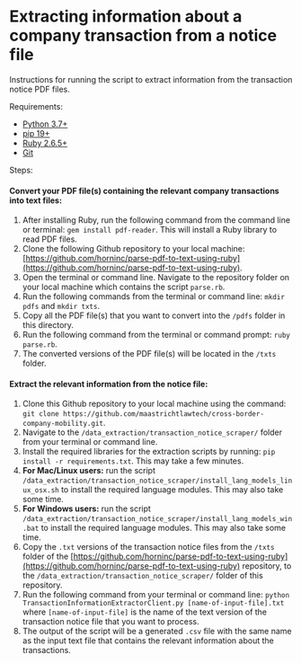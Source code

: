 # Extracting information about a company transaction from a notice file

Instructions for running the script to extract information from the transaction notice PDF files.

Requirements:

+ [Python 3.7+](https://www.python.org/downloads/)
+ [pip 19+](https://pip.pypa.io/en/stable/installing/)
+ [Ruby 2.6.5+](https://www.ruby-lang.org/en/documentation/installation/)
+ [Git](http://git-scm.com/)

Steps:

#### Convert your PDF file(s) containing the relevant company transactions into text files:

1. After installing Ruby, run the following command from the command line or terminal: `gem install pdf-reader`. This will install a Ruby library to read PDF files.
2. Clone the following Github repository to your local machine: [https://github.com/horninc/parse-pdf-to-text-using-ruby](https://github.com/horninc/parse-pdf-to-text-using-ruby).
3. Open the terminal or command line. Navigate to the repository folder on your local machine which contains the script `parse.rb`.
4. Run the following commands from the terminal or command line: `mkdir pdfs` and `mkdir txts`.
5. Copy all the PDF file(s) that you want to convert into the `/pdfs` folder in this directory.
6. Run the following command from the terminal or command prompt: `ruby parse.rb`.
7. The converted versions of the PDF file(s) will be located in the `/txts` folder. 

#### Extract the relevant information from the notice file:

1. Clone this Github repository to your local machine using the command: `git clone https://github.com/maastrichtlawtech/cross-border-company-mobility.git`.
2. Navigate to the `/data_extraction/transaction_notice_scraper/` folder from your terminal or command line.
3. Install the required libraries for the extraction scripts by running: `pip install -r requirements.txt`. This may take a few minutes.
4. **For Mac/Linux users:** run the script `/data_extraction/transaction_notice_scraper/install_lang_models_linux_osx.sh` to install the required language modules. This may also take some time.
5. **For Windows users:** run the script `/data_extraction/transaction_notice_scraper/install_lang_models_win.bat` to install the required language modules. This may also take some time.
6. Copy the `.txt` versions of the transaction notice files from the `/txts` folder of the [https://github.com/horninc/parse-pdf-to-text-using-ruby](https://github.com/horninc/parse-pdf-to-text-using-ruby) repository, to the `/data_extraction/transaction_notice_scraper/` folder of this repository.
7. Run the following command from your terminal or command line: `python TransactionInformationExtractorClient.py [name-of-input-file].txt` where `[name-of-input-file]` is the name of the text version of the transaction notice file that you want to process. 
8. The output of the script will be a generated `.csv` file with the same name as the input text file that contains the relevant information about the transactions.